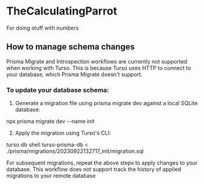 # TheCalculatingParrot

For doing stuff with numbers

## How to manage schema changes

Prisma Migrate and Introspection workflows are currently not supported when working with Turso. This is because Turso uses HTTP to connect to your database, which Prisma Migrate doesn't support.

### To update your database schema:

1. Generate a migration file using prisma migrate dev against a local SQLite database:

npx prisma migrate dev --name init

2. Apply the migration using Turso's CLI:

turso db shell turso-prisma-db < ./prisma/migrations/20230922132717_init/migration.sql

For subsequent migrations, repeat the above steps to apply changes to your database. This workflow does not support track the history of applied migrations to your remote database
